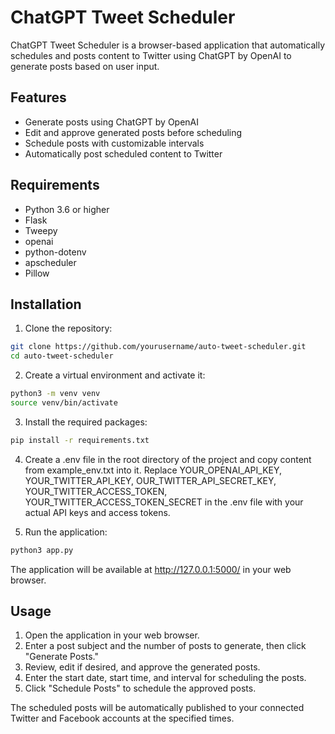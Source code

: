 # ChatGPT Tweet Scheduler

ChatGPT Tweet Scheduler is a browser-based application that automatically schedules and posts content to Twitter using ChatGPT by OpenAI to generate posts based on user input. 

## Features

- Generate posts using ChatGPT by OpenAI
- Edit and approve generated posts before scheduling
- Schedule posts with customizable intervals
- Automatically post scheduled content to Twitter

## Requirements

- Python 3.6 or higher
- Flask
- Tweepy
- openai
- python-dotenv
- apscheduler
- Pillow

## Installation

1. Clone the repository:

```bash
git clone https://github.com/yourusername/auto-tweet-scheduler.git
cd auto-tweet-scheduler
```
2. Create a virtual environment and activate it:

```bash
python3 -m venv venv
source venv/bin/activate
```

3. Install the required packages:

```bash
pip install -r requirements.txt
```

4. Create a .env file in the root directory of the project and copy content from example_env.txt into it. Replace YOUR_OPENAI_API_KEY, YOUR_TWITTER_API_KEY, OUR_TWITTER_API_SECRET_KEY, YOUR_TWITTER_ACCESS_TOKEN, YOUR_TWITTER_ACCESS_TOKEN_SECRET in the .env file with your actual API keys and access tokens.

5. Run the application:

```bash
python3 app.py
```

The application will be available at http://127.0.0.1:5000/ in your web browser.

## Usage

1. Open the application in your web browser.
2. Enter a post subject and the number of posts to generate, then click "Generate Posts."
3. Review, edit if desired, and approve the generated posts.
4. Enter the start date, start time, and interval for scheduling the posts.
5. Click "Schedule Posts" to schedule the approved posts.

The scheduled posts will be automatically published to your connected Twitter and Facebook accounts at the specified times.